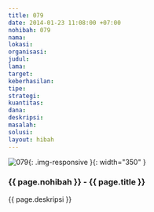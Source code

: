 ```yaml
---
title: 079
date: 2014-01-23 11:08:00 +07:00
nohibah: 079
nama: 
lokasi: 
organisasi: 
judul: 
lama: 
target: 
keberhasilan: 
tipe: 
strategi: 
kuantitas: 
dana: 
deskripsi: 
masalah: 
solusi: 
layout: hibah
---
```


![079](/static/img/hibahcms/079.png){: .img-responsive }{: width="350" }

### {{ page.nohibah }} - {{ page.title }}

{{ page.deskripsi }}
